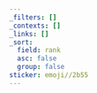 ```yaml
---
_filters: []
_contexts: []
_links: []
_sort:
  field: rank
  asc: false
  group: false
sticker: emoji//2b55
---
```

